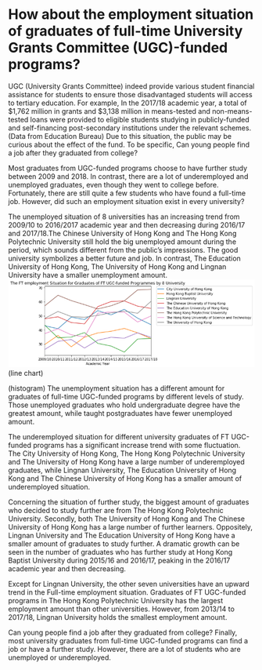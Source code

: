 # How about the employment situation of graduates of full-time University Grants Committee (UGC)-funded programs?
UGC (University Grants Committee) indeed provide various student financial assistance for students to ensure those disadvantaged students will access to tertiary education. For example, In the 2017/18 academic year, a total of $1,762 million in grants and $3,138 million in means-tested and non-means-tested loans were provided to eligible students studying in publicly-funded and self-financing post-secondary institutions under the relevant schemes. (Data from Education Bureau) Due to this situation, the public may be curious about the effect of the fund. To be specific, Can young people find a job after they graduated from college? 

Most graduates from UGC-funded programs choose to have further study between 2009 and 2018. In contrast, there are a lot of underemployed and unemployed graduates, even though they went to college before. Fortunately, there are still quite a few students who have found a full-time job. However, did such an employment situation exist in every university?
  
The unemployed situation of 8 universities has an increasing trend from 2009/10 to 2016/2017 academic year and then decreasing during 2016/17 and 2017/18.The Chinese University of Hong Kong and The Hong Kong Polytechnic University still hold the big unemployed amount during the period, which sounds different from the public’s impressions. The good university symbolizes a better future and job. In contrast, The Education University of Hong Kong, The University of Hong Kong and Lingnan University have a smaller unemployment amount.
 ![Image of Yaktocat](https://github.com/Bingyang1997/How-about-the-employment-situation-of-graduates-of-full-time-University-Grants-Committee-UGC--funde/blob/master/The%20FT%20employment%20Situation%20for%20Graduates%20of%20FT%20UGC-funded%20Programmes%20by%208%20University.png)
(line chart)
 
(histogram)
The unemployment situation has a different amount for graduates of full-time UGC-funded programs by different levels of study. Those unemployed graduates who hold undergraduate degree have the greatest amount, while taught postgraduates have fewer unemployed amount.
  
The underemployed situation for different university graduates of FT UGC-funded programs has a significant increase trend with some fluctuation. The City University of Hong Kong, The Hong Kong Polytechnic University and The University of Hong Kong have a large number of underemployed graduates, while Lingnan University, The Education University of Hong Kong and The Chinese University of Hong Kong has a smaller amount of underemployed situation.
  
Concerning the situation of further study, the biggest amount of graduates who decided to study further are from The Hong Kong Polytechnic University. Secondly, both The University of Hong Kong and The Chinese University of Hong Kong has a large number of further learners. Oppositely, Lingnan University and  The Education University of Hong Kong have a smaller amount of graduates to study further. A dramatic growth can be seen in the number of graduates who has further study at Hong Kong Baptist University during 2015/16 and 2016/17, peaking in the 2016/17 academic year and then decreasing.
  
Except for Lingnan University, the other seven universities have an upward trend in the Full-time employment situation. Graduates of FT UGC-funded programs in The Hong Kong Polytechnic University has the largest employment amount than other universities. However, from 2013/14 to 2017/18, Lingnan University holds the smallest employment amount.
 
Can young people find a job after they graduated from college? 
Finally, most university graduates from full-time UGC-funded programs can find a job or have a further study. However, there are a lot of students who are unemployed or underemployed.
